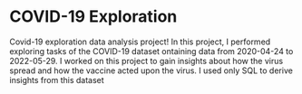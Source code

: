 # COVID-19 Exploration
Covid-19 exploration data analysis project! In this project, I performed exploring tasks of the COVID-19 dataset ontaining data from 2020-04-24 to 2022-05-29. I worked on this project to gain insights about how the virus spread and how the vaccine acted upon the virus. I used only SQL to derive insights from this dataset 
